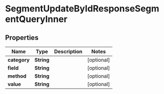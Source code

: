 

# SegmentUpdateByIdResponseSegmentQueryInner


## Properties

| Name | Type | Description | Notes |
|------------ | ------------- | ------------- | -------------|
|**category** | **String** |  |  [optional] |
|**field** | **String** |  |  [optional] |
|**method** | **String** |  |  [optional] |
|**value** | **String** |  |  [optional] |



